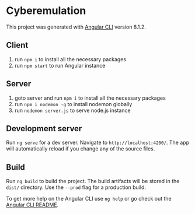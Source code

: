 # Cyberemulation

This project was generated with [Angular CLI](https://github.com/angular/angular-cli) version 8.1.2.

## Client

1. run ```npm i``` to install all the necessary packages
2. run ```npm start``` to run Angular instance

## Server

1. goto server and run ```npm i``` to install all the necessary packages
2. run ```npm i nodemon -g``` to install nodemon globally
3. run ```nodemon server.js``` to serve node.js instance

## Development server

Run `ng serve` for a dev server. Navigate to `http://localhost:4200/`. The app will automatically reload if you change any of the source files.

## Build

Run `ng build` to build the project. The build artifacts will be stored in the `dist/` directory. Use the `--prod` flag for a production build.

To get more help on the Angular CLI use `ng help` or go check out the [Angular CLI README](https://github.com/angular/angular-cli/blob/master/README.md).
